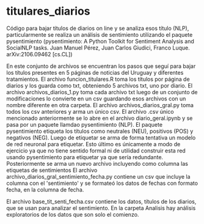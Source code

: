 # titulares_diarios

Código para bajar títulos de diarios on line y se analiza esos título (NLP), particularmente se realiza un análisis de sentimiento utilizando el paquete pysentimiento
(pysentimiento: A Python Toolkit for Sentiment Analysis and SocialNLP tasks. Juan Manuel Pérez, Juan Carlos Giudici, Franco Luque. arXiv:2106.09462 [cs.CL])

En este conjunto de archivos se encuentran los pasos que seguí para bajar los títulos presentes en 5 páginas de noticias del Uruguay y diferentes tratamientos.
El archivo funcion_titulares.R toma los títulos por página de diarios y los guarda como txt, obteniendo 5 archivos txt, uno por diario.
El archivo archivos_diarios_1.py toma cada archivo txt luego de un conjunto de modificaciones lo convierte en un csv guardando esos archivos con un nombre diferente
en otra carpeta.
El archivo archivos_diarios_gral.py toma todos los csv anteriores y arma un único csv.
El archivo .csv único mencionado anteriormente se lo abre en el archivo diario_geral.ipynb y se pasa por un paquete llamdao pysentimiento (NLP).
El paquete pysentimiento etiqueta los títulos como neutrales (NEU), positivos (POS) y negativos (NEG). Luego de etiquetar se arma de forma tentativa un modelo de red
neuronal para etiquetar. Esto último es únicamente a modo de ejercicio ya que no tiene sentido formal ni de utilidad construir esta red usando pysentimiento para
etiquetar ya que sería redundante.
Posteriormente se arma un nuevo archivo incluyendo como columna las etiquetas de sentimientos
El archivo archivo_diarios_gral_sentimiento_fecha.py contiene un csv que incluye la columna con el 'sentimiento' y se formateó los datos de fechas con formato fecha, en
la columna de fecha.

El archivo base_tit_senti_fecha.csv contiene los datos, títulos de los diarios, que se usan para analizar el sentimiento.
En la carpeta Analisis hay análisis exploratorios de los datos que son solo el comienzo.




